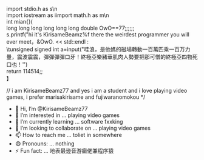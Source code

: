 import stdio.h as s\n  
import iostream as iimport math.h as m\n  
int mian{}(  
long long long long long long double OwO==77;;;;;;  
s.printf("hi it's KirisameBeamz%f there the weirdest programmer you will ever meet，&OwO. << std::endl :  
\tunsigned signed int a=input("哇浪，是他媽的磁場轉動一百萬匹乘一百万力量，震波震震，彈彈彈彈口牙！終極亞樂豬華肌肉人勢要把那可憎的終極亞四物死口也！'')  
return 114514;;  
】  

// i am KirisameBeamz77 and yes i am a student and i love playing video games, i prefer marisakirisame and fujiwaranomokou */  
  
  
- 👋 Hi, I’m @KirisameBeamz77  
- 👀 I’m interested in ... playing video games  
- 🌱 I’m currently learning ... software fxxking  
- 💞️ I’m looking to collaborate on ... playing video games  
- 📫 How to reach me ... toliet in somewhere  
- 😄 Pronouns: ... nothing  
- ⚡ Fun fact: ... 地表最逊音游癫佬兼程序猿  
